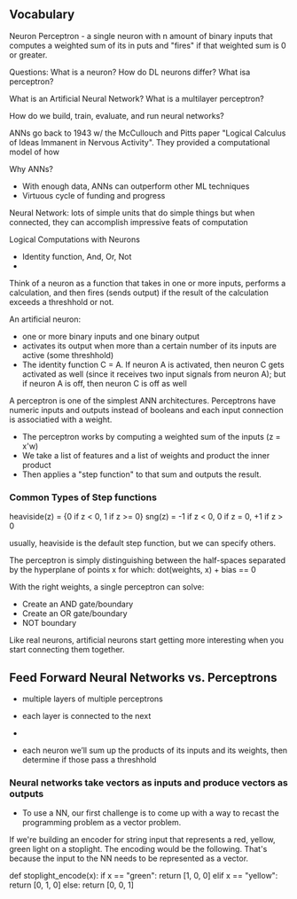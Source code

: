 ## Vocabulary
Neuron
Perceptron - a single neuron with n amount of binary inputs that computes a weighted sum of its in puts and "fires" if that weighted sum is 0 or greater.








Questions:
What is a neuron?
How do DL neurons differ?
What isa perceptron?

What is an Artificial Neural Network?
What is a multilayer perceptron?

How do we build, train, evaluate, and run neural networks?

ANNs go back to 1943 w/ the McCullouch and Pitts paper "Logical Calculus of Ideas Immanent in Nervous Activity". They provided a computational model of how 

Why ANNs?
- With enough data, ANNs can outperform other ML techniques
- Virtuous cycle of funding and progress



Neural Network:
lots of simple units that do simple things but when connected, they can accomplish impressive feats of computation

Logical Computations with Neurons
- Identity function, And, Or, Not
- 

Think of a neuron as a function that takes in one or more inputs, performs a calculation, and then fires (sends output) if the result of the calculation exceeds a threshhold or not.


An artificial neuron:
- one or more binary inputs and one binary output
- activates its output when more than a certain number of its inputs are active (some threshhold)
- The identity function C = A. If neuron A is activated, then neuron C gets activated as well (since it receives two input signals from neuron A); but if neuron A is off, then neuron C is off as well

A perceptron is one of the simplest ANN architectures. Perceptrons have numeric inputs and outputs instead of booleans and each input connection is associatied with a weight. 
- The perceptron works by computing a weighted sum of the inputs (z = x'w)
- We take a list of features and a list of weights and product the inner product
- Then applies a "step function" to that sum and outputs the result.

### Common Types of Step functions
heaviside(z) = {0 if z < 0, 1 if z >= 0}
sng(z) = -1 if z < 0, 0 if z = 0, +1 if z > 0

usually, heaviside is the default step function, but we can specify others.

The perceptron is simply distinguishing between the half-spaces separated by the hyperplane of points x for which:
dot(weights, x) + bias == 0

With the right weights, a single perceptron can solve:
- Create an AND gate/boundary
- Create an OR gate/boundary
- NOT boundary

Like real neurons, artificial neurons start getting more interesting when you start connecting them together.

## Feed Forward Neural Networks vs. Perceptrons
- multiple layers of multiple perceptrons

- each layer is connected to the next
-
 - each neuron we’ll sum up the products of its inputs and its weights, then determine if those pass a threshhold


### Neural networks take vectors as inputs and produce vectors as outputs
- To use a NN, our first challenge is to come up with a way to recast the programming problem as a vector problem.

If we're building an encoder for string input that represents a red, yellow, green light on a stoplight. The encoding would be the following. That's because the input to the NN needs to be represented as a vector.

def stoplight_encode(x):
    if x == "green":
        return [1, 0, 0]
    elif x == "yellow":
        return [0, 1, 0]
    else:
        return [0, 0, 1]
